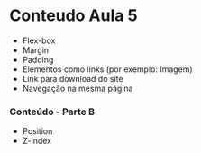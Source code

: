 # Conteudo Aula 5 

* Flex-box
* Margin
* Padding
* Elementos como links (por exemplo: Imagem)
* Link para download do site
* Navegação na mesma página

### Conteúdo - Parte B

* Position
* Z-index